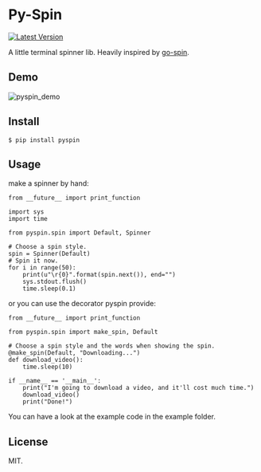 # Py-Spin

[![Latest Version][1]][2]

A little terminal spinner lib. Heavily inspired by [go-spin][].

## Demo

![pyspin_demo][]

## Install

    $ pip install pyspin

## Usage

make a spinner by hand:

    from __future__ import print_function

    import sys
    import time

    from pyspin.spin import Default, Spinner

    # Choose a spin style.
    spin = Spinner(Default)
    # Spin it now.
    for i in range(50):
        print(u"\r{0}".format(spin.next()), end="")
        sys.stdout.flush()
        time.sleep(0.1)


or you can use the decorator pyspin provide:

    from __future__ import print_function

    from pyspin.spin import make_spin, Default

    # Choose a spin style and the words when showing the spin.
    @make_spin(Default, "Downloading...")
    def download_video():
        time.sleep(10)

    if __name__ == '__main__':
        print("I'm going to download a video, and it'll cost much time.")
        download_video()
        print("Done!")



You can have a look at the example code in the example folder.

## License

MIT.


[1]: http://img.shields.io/pypi/v/pyspin.svg
[2]: https://pypi.python.org/pypi/pyspin
[go-spin]: https://github.com/tj/go-spin
[pyspin_demo]: https://cloud.githubusercontent.com/assets/5268051/7448038/ba152a8c-f241-11e4-86e0-50bc3b33bce5.gif

